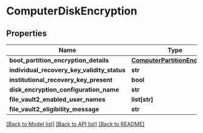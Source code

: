 # ComputerDiskEncryption

## Properties
Name | Type | Description | Notes
------------ | ------------- | ------------- | -------------
**boot_partition_encryption_details** | [**ComputerPartitionEncryption**](ComputerPartitionEncryption.md) |  | [optional] 
**individual_recovery_key_validity_status** | **str** |  | [optional] 
**institutional_recovery_key_present** | **bool** |  | [optional] 
**disk_encryption_configuration_name** | **str** |  | [optional] 
**file_vault2_enabled_user_names** | **list[str]** |  | [optional] 
**file_vault2_eligibility_message** | **str** |  | [optional] 

[[Back to Model list]](../README.md#documentation-for-models) [[Back to API list]](../README.md#documentation-for-api-endpoints) [[Back to README]](../README.md)


